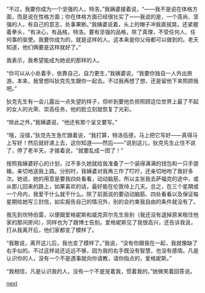 
“不过，我要你成为一个坚强的人，特洛，”我姨婆接着说，“——我不是说在体格方面，而是说在性格方面；你在体格方面已经很壮实了——我说的是，一个高尚、坚强的人，有自己的意志，处事果断。”我姨婆说着，头上的帽子冲我直摇晃，还紧握着拳头，“有决心，有品格，特洛。要有坚强的品格，除了真理，不受任何人、任何事的驱使。我要你成为的，就是这样的人。这本来是你父母都可以做到的。老天知道，他们俩要是这样就好了。”

我表示，我希望能成为她说的那样的人。

“你可以从小处着手，依靠自己，自力更生，”我姨婆说，“我要你独自一人外出旅游。本来，我曾想叫狄克先生跟你一起去。不过我再想了想，还是留他下来照顾我吧。”

狄克先生有一会儿露出一点失望的样子，但听到要他负担照顾这位世界上最了不起的女人的光荣、崇高任务，他的脸立刻就恢复了光彩。

“除此之外，”我姨婆说，“他还有那个呈文要写。”

“哦，没错，”狄克先生急忙跟着说，“我打算，特洛伍德，马上把它写好——真得马上写好！然后就好递上去，这你知道——然后——”说到这儿，狄克先生止住不说了，停了老半天，才接着说，“就要乱成一团了！”

按照我姨婆好心的计划，过不多久她就给我准备了一个装得满满的钱包和一只手提箱，亲切地送我上路。分别时，我姨婆对我再三作了叮咛，还亲切地吻了我好多次。她说，她的用意是要我四处看看，动动脑筋，所以主张我去萨福克的途中，或从那儿回来的路上，如果喜欢的话，最好能在伦敦待上几天。总之，在三个星期或一个月内，我爱干什么就干什么。除了前面说的要动动脑筋、四处看看以及保证每星期给她写三封信，如实报告自己的情况外，别的会约束我自由的条件就没有了。

我先到坎特伯雷，以便跟爱格妮斯和威克菲尔先生告别（我还没有退掉原来租住他家的那间房间），同样也为了跟博士告别。爱格妮斯见了我很高兴，还告诉我说，打从我离开后，他们家都变了模样了。

“我敢说，离开这儿后，我也变了模样了。”我说，“没有你跟我在一起，我就像缺了右手似的。不过这样说还远远不够，因为我的右手既没有智慧，也没有感情。凡是认识你的人，没有一个不是遇事就向你请教，请你指点的，爱格妮斯。”

“我相信，凡是认识我的人，没有一个不是宠着我，惯着我的。”她微笑着回答说。

[next](page248.md)